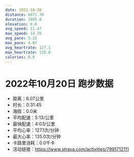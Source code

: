 ```yaml
---
date: 2022-10-20
distance: 6071.70
duration: 1905.0
elevation: 0.0
avg_speed: 11.47
max_speed: 14.76
avg_pace: 5.23
max_pace: 4.07
avg_heartrate: 127.1
max_heartrate: 135.0
calories: 0.0
---
```


# 2022年10月20日 跑步数据

- 距离：6.07公里
- 时长：0:31:45
- 海拔：0.0米
- 平均配速：5:13/公里
- 最快配速：4:03/公里
- 平均心率：127.1次/分钟
- 最大心率：135.0次/分钟
- 卡路里消耗：0.0千卡
- 活动链接：https://www.strava.com/activities/7991712111
